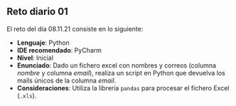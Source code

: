 ## Reto diario 01

El reto del día 08.11.21 consiste en lo siguiente: 

- **Lenguaje**: Python
- **IDE recomendado**: PyCharm 
- **Nivel**: Inicial
- **Enunciado**: Dado un fichero excel con nombres y correos (columna *nombre* y columna *email*), realiza un script en Python que devuelva los mails únicos de la columna *email*.
- **Consideraciones**: Utiliza la librería `pandas` para procesar el fichero Excel (`.xls`).

